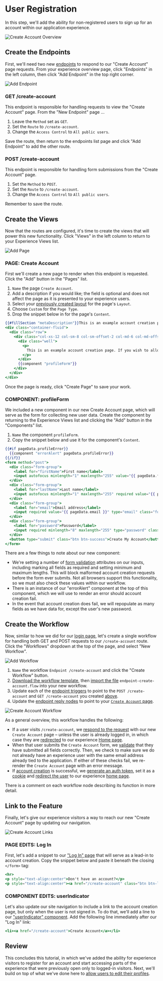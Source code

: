 # User Registration

In this step, we'll add the ability for non-registered users to sign up for an account within our application experience.

![Create Account Overview](/images/experiences/walkthrough/views/user-registration/create-account-overview.png "Create Account Overview")

## Create the Endpoints

First, we'll need two new [endpoints](/experiences/endpoints/) to respond to our "Create Account" page requests. From your experience overview page, click "Endpoints" in the left column, then click "Add Endpoint" in the top right corner.

![Add Endpoint](/images/experiences/walkthrough/views/user-registration/add-endpoint.png "Add Endpoint")

<h3 id="get-create-account" style="text-transform: none">GET /create-account</h3>

This endpoint is responsible for handling requests to view the "Create Account" page. From the "New Endpoint" page ...

1. Leave the `Method` set as `GET`.
1. Set the `Route` to `/create-account`.
1. Change the `Access Control` to `All public users`.

Save the route, then return to the endpoints list page and click "Add Endpoint" to add the other route.

<h3 id="post-create-account" style="text-transform: none">POST /create-account</h3>

This endpoint is responsible for handling form submissions from the "Create Account" page.

1. Set the `Method` to `POST`.
1. Set the `Route` to `/create-account`.
1. Change the `Access Control` to `All public users`.

Remember to save the route.

## Create the Views

Now that the routes are configured, it's time to create the views that will power this new functionality. Click "Views" in the left column to return to your Experience Views list.

![Add Page](/images/experiences/walkthrough/views/user-registration/add-page.png "Add Page")

<h3 id="page-create-account" style="text-transform: none"><span style="text-transform: uppercase">Page:</span> Create Account</h3>

First we'll create a new page to render when this endpoint is requested. Click the "Add" button in the "Pages" list.

1. `Name` the page `Create Account`.
1. Add a description if you would like; the field is optional and does not affect the page as it is presented to your experience users.
1. Select your [previously created layout](/experiences/walkthrough/views/page-layout/) for the page's `Layout`.
1. Choose `Custom` for the `Page Type`.
1. Drop the snippet below in for the page's `Content`.

```hbs
{{#fillSection "metaDescription"}}This is an example account creation page for your application experience.{{/fillSection}}
<div class="container-fluid">
  <div class="row">
    <div class="col-xs-12 col-sm-8 col-sm-offset-2 col-md-6 col-md-offset-3 col-lg-4 col-lg-offset-4">
      <div class="well">
        <p>
          This is an example account creation page. If you wish to allow users to self-register in your experience, you can start by copying this page.
        </p>
      </div>
      {{component "profileForm"}}
    </div>
  </div>
</div>
```

Once the page is ready, click "Create Page" to save your work.

<h3 id="component-profileform" style="text-transform: none"><span style="text-transform: uppercase">Component:</span> profileForm</h3>

We included a new component in our new Create Account page, which will serve as the form for collecting new user data. Create the component by returning to the Experience Views list and clicking the "Add" button in the "Components" list.

1. `Name` the component `profileForm`.
1. Copy the snippet below and use it for the component's `Content`.

```hbs
{{#if pageData.profileError}}
  {{component "errorAlert" pageData.profileError}}
{{/if}}
<form method="post">
  <div class="form-group">
    <label for="firstName">First name</label>
    <input autofocus minlength="1" maxlength="255" value="{{ pageData.firstName }}" type="text" class="form-control" name="firstName" id="firstName" placeholder="e.g. Jane">
  </div>
  <div class="form-group">
    <label for="lastName">Last name</label>
    <input autofocus minlength="1" maxlength="255" required value="{{ pageData.lastName }}" type="text" class="form-control" name="lastName" id="lastName" placeholder="e.g. Doe">
  </div>
  <div class="form-group">
    <label for="email">Email address</label>
    <input required value="{{ pageData.email }}" type="email" class="form-control" name="email" id="email" placeholder="e.g. test.user@example.com">
  </div>
  <div class="form-group">
    <label for="password">Password</label>
    <input required minlength="8" maxlength="255" type="password" class="form-control" id="password" name="password" placeholder="At least 8 characters">
  </div>
  <button type="submit" class="btn btn-success">Create My Account</button>
</form>
```

There are a few things to note about our new component:

*   We're setting a number of [form validation](https://developer.mozilla.org/en-US/docs/Learn/HTML/Forms/Form_validation) attributes on our inputs, including marking all fields as required and setting minimum and maximum lengths. This will block malformed account creation requests before the form ever submits. Not all browsers support this functionality, so we must also check these values within our workflow.
*   There is an instance of our "errorAlert" component at the top of this component, which we will use to render an error should account creation fail.
*   In the event that account creation does fail, we will repopulate as many fields as we have data for, except the user's new password.

## Create the Workflow

Now, similar to how we did for our [login page](/experiences/walkthrough/views/log-in-page/), let's create a single workflow for handling both GET and POST requests to our `/create-account` route. Click the "Workflows" dropdown at the top of the page, and select "New Workflow".

![Add Workflow](/images/experiences/walkthrough/views/user-registration/add-workflow.png "Add Workflow")

1. `Name` the workflow `Endpoint /create-account` and click the "Create Workflow" button.
1. [Download the workflow template](https://cdn.rawgit.com/Losant/experience-views-walkthrough/d35d69fa/user-registration/endpoint-create-account.flow), then [import the file](/workflows/overview/#import-export) `endpoint-create-account.flow` into your new workflow.
1. Update each of the [endpoint triggers](/workflows/triggers/endpoint/) to point to the `POST /create-account` and `GET /create-account` you created [above](#create-the-endpoints).
1. Update the [endpoint reply nodes](/workflows/outputs/endpoint-reply/) to point to your [`Create Account` page](#page-create-account).

![Create Account Workflow](/images/experiences/walkthrough/views/user-registration/create-account-workflow.png "Create Account Workflow")

As a general overview, this workflow handles the following:

*   If a user visits `/create-account`, we [respond to the request](/workflows/outputs/endpoint-reply/#experience-page-response) with our new `Create Account` page – unless the user is already logged in, in which case they are [redirected](/workflows/outputs/endpoint-reply/#redirect-response) to our experience [Home page](/experiences/walkthrough/views/home-page/).
*   When that user submits the `Create Account` form, we [validate](/workflows/logic/validate-payload/) that they have submitted all fields correctly. Then, we check to make sure we do not already have an experience user with the same email address already tied to the application. If either of these checks fail, we re-render the `Create Account` page with an error message.
*   If [account creation](/workflows/experience/create-user/) is successful, we [generate an auth token](/workflows/experience/generate-token/), set it as a [cookie](/workflows/outputs/endpoint-reply/#cookies) and [redirect the user](/workflows/outputs/endpoint-reply/#redirect-response) to our experience [home page](/experiences/walkthrough/views/home-page/).

There is a comment on each workflow node describing its function in more detail.

## Link to the Feature

Finally, let's give our experience visitors a way to reach our new "Create Account" page by updating our navigation.

![Create Account Links](/images/experiences/walkthrough/views/user-registration/create-account-links.png "Create Account Links")

<h3 id="page-edits-log-in" style="text-transform: none"><span style="text-transform: uppercase">Page Edits:</span> Log In</h3>

First, let's add a snippet to our ["Log In" page](/experiences/walkthrough/views/log-in-page/) that will serve as a lead-in to account creation. Copy the snippet below and paste it beneath the closing `</form>` tag:

```hbs
<hr>
<p style="text-align:center">Don't have an account?</p>
<p style="text-align:center"><a href="/create-account" class="btn btn-lg btn-link">Sign Up Now</a></p>
```

<h3 id="component-edits-userindicator" style="text-transform: none"><span style="text-transform: uppercase">Component Edits:</span> userIndicator</h3>

Let's also update our site navigation to include a link to the account creation page, but only when the user is not signed in. To do that, we'll add a line to our ["userIndicator" component](/experiences/walkthrough/views/page-layout/). Add the following line immediately after our "Log In" link:

```hbs
<li><a href="/create-account">Create Account</a></li>
```

## Review

This concludes this tutorial, in which we've added the ability for experience visitors to register for an account and start accessing parts of the experience that were previously open only to logged-in visitors. Next, we'll build on top of what we've done here to [allow users to edit their profiles](/experiences/walkthrough/views/user-profile/).
